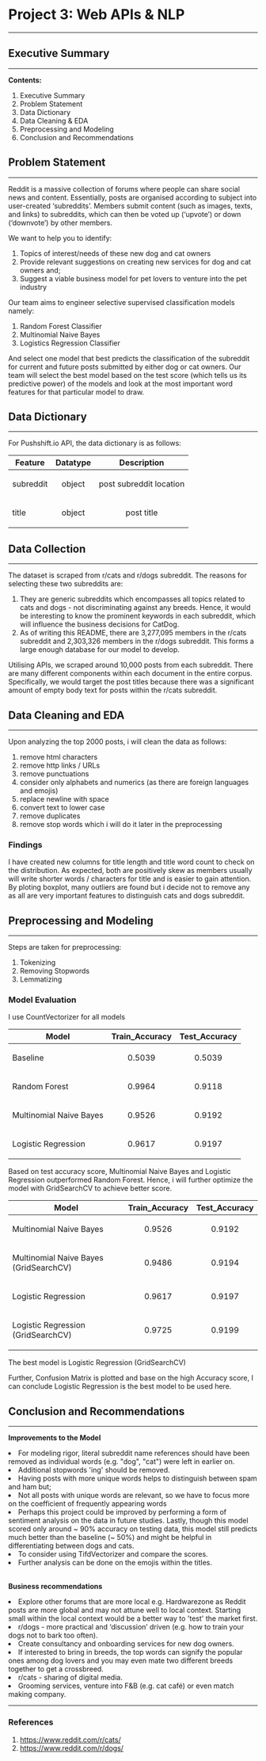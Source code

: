 # Project 3: Web APIs & NLP
---

## Executive Summary
---

<b>Contents:</b>
1. Executive Summary
2. Problem Statement
3. Data Dictionary
4. Data Cleaning & EDA
5. Preprocessing and Modeling
6. Conclusion and Recommendations

## Problem Statement
---

Reddit is a massive collection of forums where people can share social news and content. Essentially, posts are organised according to subject into user-created ‘subreddits’. Members submit content (such as images, texts, and links) to subreddits, which can then be voted up (‘upvote’) or down (‘downvote’) by other members.<br>

We want to help you to identify:
1. Topics of interest/needs of these new dog and cat owners
2. Provide relevant suggestions on creating new services for dog and cat owners and;
3. Suggest a viable business model for pet lovers to venture into the pet industry

Our team aims to engineer selective supervised classification models namely:
1. Random Forest Classifier
2. Multinomial Naive Bayes
3. Logistics Regression Classifier

And select one model that best predicts the classification of the subreddit for current and future posts submitted by either dog or cat owners. Our team will select the best model based on the test score (which tells us its predictive power) of the models and look at the most important word features for that particular model to draw.

## Data Dictionary
---

For Pushshift.io API, the data dictionary is as follows:

|           Feature                          |    Datatype  |   Description                 |
|:------------------------------------------:|:------------:|:-----------------------------:|
|<p align='left'>subreddit                   |     object   |   post subreddit location     |
|<p align='left'>title                       |     object   |   post title                  |

## Data Collection
---

The dataset is scraped from r/cats and r/dogs subreddit. The reasons for selecting these two subreddits are:<br>
1. They are generic subreddits which encompasses all topics related to cats and dogs - not discriminating against any breeds. Hence, it would be interesting to know the prominent keywords in each subreddit, which will influence the business decisions for CatDog.
2. As of writing this README, there are 3,277,095 members in the r/cats subreddit and 2,303,326 members in the r/dogs subreddit. This forms a large enough database for our model to develop.

Utilising APIs, we scraped around 10,000 posts from each subreddit. There are many different components within each document in the entire corpus. Specifically, we would target the post titles because there was a significant amount of empty body text for posts within the r/cats subreddit.

## Data Cleaning and EDA
---

Upon analyzing the top 2000 posts, i will clean the data as follows:

1. remove html characters
2. remove http links / URLs
3. remove punctuations
4. consider only alphabets and numerics (as there are foreign languages and emojis)
5. replace newline with space
6. convert text to lower case
7. remove duplicates
8. remove stop words which i will do it later in the preprocessing

### Findings

I have created new columns for title length and title word count to check on the distribution. As expected, both are positively skew as members usually will write shorter words / characters for title and is easier to gain attention. <br>
By ploting boxplot, many outliers are found but i decide not to remove any as all are very important features to distinguish cats and dogs subreddit.

## Preprocessing and Modeling
---

Steps are taken for preprocessing:
1. Tokenizing
2. Removing Stopwords
3. Lemmatizing

### Model Evaluation

I use CountVectorizer for all models 


|           Model                                       | Train_Accuracy  | Test_Accuracy  |
|:-----------------------------------------------------:|:---------------:|:--------------:|
|<p align='left'>Baseline                               |     0.5039      |     0.5039     |
|<p align='left'>Random Forest                          |     0.9964      |     0.9118     |
|<p align='left'>Multinomial Naive Bayes                |     0.9526      |     0.9192     |
|<p align='left'>Logistic Regression                    |     0.9617      |     0.9197     |

Based on test accuracy score, Multinomial Naive Bayes and Logistic Regression outperformed Random Forest. Hence, i will further optimize the model with GridSearchCV to achieve better score.

|           Model                                       |  Train_Accuracy | Test_Accuracy  |
|:-----------------------------------------------------:|:---------------:|:--------------:|
|<p align='left'>Multinomial Naive Bayes                |     0.9526      |     0.9192     |
|<p align='left'>Multinomial Naive Bayes (GridSearchCV) |     0.9486      |     0.9194     |
|<p align='left'>Logistic Regression                    |     0.9617      |     0.9197     |
|<p align='left'>Logistic Regression (GridSearchCV)     |     0.9725      |     0.9199     |

The best model is Logistic Regression (GridSearchCV)

Further, Confusion Matrix is plotted and base on the high Accuracy score, I can conclude Logistic Regression is the best model to be used here.

## Conclusion and Recommendations
---

<b>Improvements to the Model</b>
<li> For modeling rigor, literal subreddit name references should have been removed as individual words (e.g. "dog", "cat") were left in earlier on.
<li> Additional stopwords 'ing' should be removed.
<li>Having posts with more unique words helps to distinguish between spam and ham but;
<li>Not all posts with unique words are relevant, so we have to focus more on the coefficient of frequently appearing words
<li> Perhaps this project could be improved by performing a form of sentiment analysis on the data in future studies. Lastly, though this model scored only around ~ 90% accuracy on testing data, this model still predicts much better than the baseline (~ 50%) and might be helpful in differentiating between dogs and cats.
<li> To consider using TifdVectorizer and compare the scores.
<li> Further analysis can be done on the emojis within the titles.

<br><b>Business recommendations</b>

<li>Explore other forums that are more local e.g. Hardwarezone as Reddit posts are more global and may not attune well to local context. Starting small within the local context would be a better way to 'test' the market first.
<li>r/dogs - more practical and ‘discussion’ driven (e.g. how to train your dogs not to bark too often).
<li>Create consultancy and onboarding services for new dog owners.
<li>If interested to bring in breeds, the top words can signify the popular ones among dog lovers and you may even mate two different breeds together to get a crossbreed.
<li>r/cats - sharing of digital media.
<li>Grooming services, venture into F&B (e.g. cat café) or even match making company.



---
### References

1. https://www.reddit.com/r/cats/
2. https://www.reddit.com/r/dogs/
